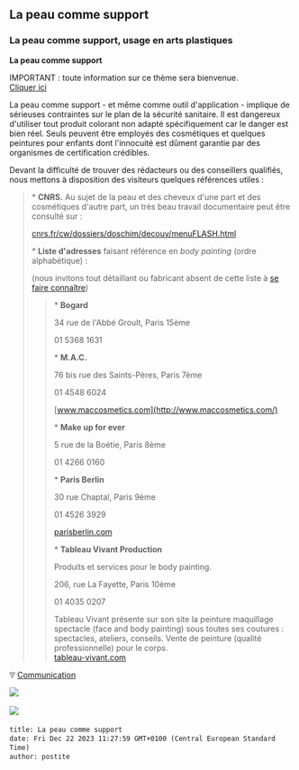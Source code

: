 ## La peau comme support
### La peau comme support, usage en arts plastiques
 **La peau comme support**  

IMPORTANT : toute information sur ce thème sera bienvenue.  
[Cliquer ici](ecrire.html)

La peau comme support - et même comme outil d'application - implique de sérieuses contraintes sur le plan de la sécurité sanitaire. Il est dangereux d'utiliser tout produit colorant non adapté spécifiquement car le danger est bien réel. Seuls peuvent être employés des cosmétiques et quelques peintures pour enfants dont l'innocuité est dûment garantie par des organismes de certification crédibles.

Devant la difficulté de trouver des rédacteurs ou des conseillers qualifiés, nous mettons à disposition des visiteurs quelques références utiles :

> \* **CNRS.** Au sujet de la peau et des cheveux d'une part et des cosmétiques d'autre part, un très beau travail documentaire peut être consulté sur :
> 
> [cnrs.fr/cw/dossiers/doschim/decouv/menuFLASH.html](http://www.cnrs.fr/cw/dossiers/doschim/decouv/menuFLASH.html)
> 
> \* **Liste d'adresses** faisant référence en _body painting_ (ordre alphabétique) :
> 
> (nous invitons tout détaillant ou fabricant absent de cette liste à [se faire connaître](ecrire.html))
> 
> > \* **Bogard**
> > 
> > 34 rue de l'Abbé Groult, Paris 15ème
> > 
> > 01 5368 1631
> > 
> > \* **M.A.C.**
> > 
> > 76 bis rue des Saints-Pères, Paris 7ème
> > 
> > 01 4548 6024
> > 
> > [www.maccosmetics.com](http://www.maccosmetics.com/)
> > 
> > \* **Make up for ever**
> > 
> > 5 rue de la Boétie, Paris 8ème
> > 
> > 01 4266 0160
> > 
> > \* **Paris Berlin**
> > 
> > 30 rue Chaptal, Paris 9ème
> > 
> > 01 4526 3929
> > 
> > [parisberlin.com](http://www.parisberlin.com/)
> > 
> > \* **Tableau Vivant Production**
> > 
> > Produits et services pour le body painting. 
> > 
> > 206, rue La Fayette, Paris 10ème
> > 
> > 01 4035 0207
> > 
> > Tableau Vivant présente sur son site la peinture maquillage spectacle (face and body painting) sous toutes ses coutures : spectacles, ateliers, conseils. Vente de peinture (qualité professionnelle) pour le corps.  
> > [tableau-vivant.com](http://www.tableau-vivant.com/)



![](images/flechebas.gif) [Communication](http://www.artrealite.com/annonceurs.htm) 

[![](https://cbonvin.fr/sites/regie.artrealite.com/visuels/campagne1.png)](index-2.html#20131014)

![](https://cbonvin.fr/sites/regie.artrealite.com/visuels/campagne2.png)
```
title: La peau comme support
date: Fri Dec 22 2023 11:27:59 GMT+0100 (Central European Standard Time)
author: postite
```
